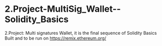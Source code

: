 # 2.Project-MultiSig_Wallet--Solidity_Basics
2.Project: Multi signatures Wallet, it is the final sequence of  Solidity Basics
Built and to be run on https://remix.ethereum.org/
